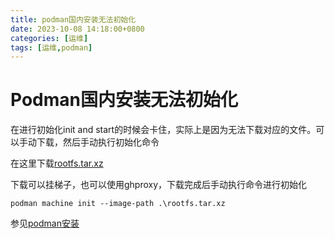 ```yaml
---
title: podman国内安装无法初始化
date: 2023-10-08 14:18:00+0800
categories: [运维]
tags: [运维,podman]    
---
```


# Podman国内安装无法初始化

在进行初始化init and start的时候会卡住，实际上是因为无法下载对应的文件。可以手动下载，然后手动执行初始化命令

在这里下载[rootfs.tar.xz](https://github.com/containers/podman-wsl-fedora/releases)

下载可以挂梯子，也可以使用ghproxy，下载完成后手动执行命令进行初始化

`podman machine init --image-path .\rootfs.tar.xz`

参见[podman安装](https://du33169.tech/posts/notes/podmaneasyconnect/)
